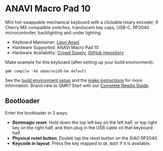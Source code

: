 # ANAVI Macro Pad 10

Mini hot-swappable mechanical keyboard with a clickable rotary encoder, 9 Cherry MX compatible switches, translucent key caps, USB-C, RP2040 microcontroller, backlighting and under lighting.

* Keyboard Maintainer: [Leon Anavi](https://github.com/leon-anavi)
* Hardware Supported: ANAVI Macro Pad 10
* Hardware Availability: [Crowd Supply](https://www.crowdsupply.com/anavi-technology/anavi-macro-pad-10), [GitHub repository](https://github.com/AnaviTechnology/anavi-macro-pad-10)

Make example for this keyboard (after setting up your build environment):

    qmk compile -kb adam/void9-km default

See the [build environment setup](https://docs.qmk.fm/#/getting_started_build_tools) and the [make instructions](https://docs.qmk.fm/#/getting_started_make_guide) for more information. Brand new to QMK? Start with our [Complete Newbs Guide](https://docs.qmk.fm/#/newbs).

## Bootloader

Enter the bootloader in 3 ways:

* **Bootmagic reset**: Hold down the top left key on the left half, or top right key on the right half, and then plug in the USB cable on that keyboard half.
* **Physical reset button**: Double tap the reset button on the XIAO RP2040.
* **Keycode in layout**: Press the key mapped to `QK_BOOT` if it is available.

